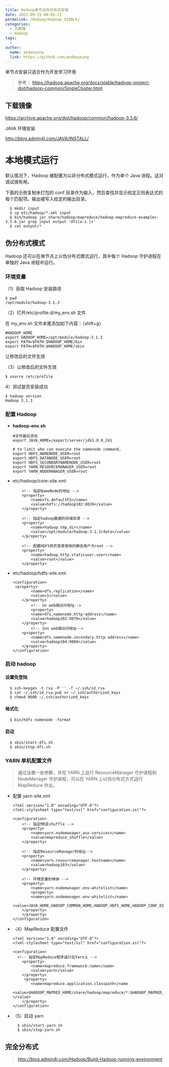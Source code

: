 ```yaml
---
title: Hadoop单节点伪分布式安装
date: 2022-09-15 00:05:21
permalink: /Hadoop/Hadoop_SIGNLE/
categories:
  - 大数据
  - Hadoop
tags:
  -
author:
  name: andanyang
  link: https://github.com/andanyoung
---
```


单节点安装只适合作为开发学习环境

> 参考： https://hadoop.apache.org/docs/stable/hadoop-project-dist/hadoop-common/SingleCluster.html

## 下载镜像

https://archive.apache.org/dist/hadoop/common/hadoop-3.3.6/

JAVA 环境安装

http://blog.admin4j.com/JAVA/INSTALL/

# **本地模式运行**

默认情况下，Hadoop 被配置为以非分布式模式运行，作为单个 Java 进程。这对调试很有用。

下面的示例复制未打包的 conf 目录作为输入，然后查找并显示给定正则表达式的每个匹配项。输出被写入给定的输出目录。

```
  $ mkdir input
  $ cp etc/hadoop/*.xml input
  $ bin/hadoop jar share/hadoop/mapreduce/hadoop-mapreduce-examples-3.3.6.jar grep input output 'dfs[a-z.]+'
  $ cat output/*
```

## **伪分布式模式**

Hadoop 还可以在单节点上以伪分布式模式运行，其中每个 Hadoop 守护进程在单独的 Java 进程中运行。

### 环境变量

（1）获取 Hadoop 安装路径

```
$ pwd
/opt/module/hadoop-3.1.3
```

（2）打开/etc/profile.d/my_env.sh 文件

在 my_env.sh 文件末尾添加如下内容：（shift+g）

```
#HADOOP_HOME
export HADOOP_HOME=/opt/module/hadoop-3.1.3
export PATH=$PATH:$HADOOP_HOME/bin
export PATH=$PATH:$HADOOP_HOME/sbin
```

让修改后的文件生效

（3）让修改后的文件生效

```text
$ source /etc/profile
```

4）测试是否安装成功

```text
$ hadoop version
Hadoop 3.1.3
```

### 配置 Hadoop

- **hadoop-env.sh**

  ```
  #文件最后添加
  export JAVA_HOME=/export/server/jdk1.8.0_241

  # to limit who can execute the namenode command,
  export HDFS_NAMENODE_USER=root
  export HDFS_DATANODE_USER=root
  export HDFS_SECONDARYNAMENODE_USER=root
  export YARN_RESOURCEMANAGER_USER=root
  export YARN_NODEMANAGER_USER=root
  ```

- etc/hadoop/core-site.xml:

  ```
      <!-- 指定NameNode的地址 -->
      <property>
          <name>fs.defaultFS</name>
          <value>hdfs://hadoop102:8020</value>
      </property>

      <!-- 指定hadoop数据的存储目录 -->
      <property>
          <name>hadoop.tmp.dir</name>
          <value>/opt/module/hadoop-3.1.3/data</value>
      </property>

      <!-- 配置HDFS网页登录使用的静态用户为root -->
      <property>
          <name>hadoop.http.staticuser.user</name>
          <value>root</value>
      </property>
  ```

- etc/hadoop/hdfs-site.xml:

  ```
  <configuration>
   <property>
          <name>dfs.replication</name>
          <value>1</value>
      </property>
          <!-- nn web端访问地址-->
          <property>
          <name>dfs.namenode.http-address</name>
          <value>hadoop102:9870</value>
      </property>
          <!-- 2nn web端访问地址-->
      <property>
          <name>dfs.namenode.secondary.http-address</name>
          <value>hadoop104:9868</value>
      </property>
  </configuration>
  ```

### 启动 hadoop

#### 设置免登陆

```
  $ ssh-keygen -t rsa -P '' -f ~/.ssh/id_rsa
  $ cat ~/.ssh/id_rsa.pub >> ~/.ssh/authorized_keys
  $ chmod 0600 ~/.ssh/authorized_keys
```

#### 格式化

```
  $ bin/hdfs namenode -format
```

#### 启动

```
  $ sbin/start-dfs.sh
  $ sbin/stop-dfs.sh
```

### YARN 单机配置文件

> 通过设置一些参数，并在 YARN 上运行 ResourceManager 守护进程和 NodeManager 守护进程，可以在 YARN 上以伪分布式方式运行 MapReduce 作业。

- 配置 yarn-site.xml

  ```
  <?xml version="1.0" encoding="UTF-8"?>
  <?xml-stylesheet type="text/xsl" href="configuration.xsl"?>

  <configuration>
      <!-- 指定MR走shuffle -->
      <property>
          <name>yarn.nodemanager.aux-services</name>
          <value>mapreduce_shuffle</value>
      </property>

      <!-- 指定ResourceManager的地址-->
      <property>
          <name>yarn.resourcemanager.hostname</name>
          <value>hadoop103</value>
      </property>

      <!-- 环境变量的继承 -->
      <property>
          <name>yarn.nodemanager.env-whitelist</name>
          <property>
          <name>yarn.nodemanager.env-whitelist</name>
          <value>JAVA_HOME,HADOOP_COMMON_HOME,HADOOP_HDFS_HOME,HADOOP_CONF_DIR,CLASSPATH_PREPEND_DISTCACHE,HADOOP_YARN_HOME,HADOOP_HOME,PATH,LANG,TZ,HADOOP_MAPRED_HOME</value>
      </property>
      </property>
  </configuration>
  ```

- （4）MapReduce 配置文件

  ```
  <?xml version="1.0" encoding="UTF-8"?>
  <?xml-stylesheet type="text/xsl" href="configuration.xsl"?>

  <configuration>
  	<!-- 指定MapReduce程序运行在Yarn上 -->
      <property>
          <name>mapreduce.framework.name</name>
          <value>yarn</value>
      </property>
       <property>
          <name>mapreduce.application.classpath</name
          <value>$HADOOP_MAPRED_HOME/share/hadoop/mapreduce/*:$HADOOP_MAPRED_HOME/share/hadoop/mapreduce/lib/*</value>
      </property>
  </configuration>
  ```

- （5）启动 yarn

  ```
    $ sbin/start-yarn.sh
    $ sbin/stop-yarn.sh
  ```

## 完全分布式

> http://blog.admin4j.com/Hadoop/Build-Hadoop-running-environment

​
